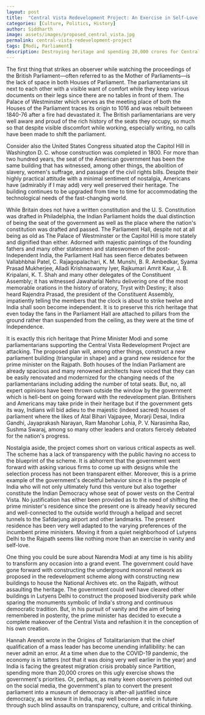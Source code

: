 ```yaml
---
layout: post
title:  "Central Vista Redevelopment Project: An Exercise in Self-Love, Deception, and Vanity"
categories: [Culture, Politics, History]
author: Siddharth
image: assets/images/proposed_central_vista.jpg
permalink: central-vista-redevelopment-project
tags: [Modi, Parliament]
description: Destroying heritage and spending 20,000 crores for Central Vista Redevelopment is an exercise in self-love, deception, and vanity.
---
```

The first thing that strikes an observer while watching the proceedings of the British Parliament—often referred to as the Mother of Parliaments—is the lack of space in both Houses of Parliament. The parliamentarians sit next to each other with a visible want of comfort while they keep various documents on their legs since there are no tables in front of them. The Palace of Westminster which serves as the meeting place of both the Houses of the Parliament traces its origin to 1016 and was rebuilt between 1840-76 after a fire had devastated it. The British parliamentarians are very well aware and proud of the rich history of the seats they occupy, so much so that despite visible discomfort while working, especially writing, no calls have been made to shift the parliament. 

Consider also the United States Congress situated atop the Capitol Hill in Washington D. C. whose construction was completed in 1800. For more than two hundred years, the seat of the American government has been the same building that has witnessed, among other things, the abolition of slavery, women's suffrage, and passage of the civil rights bills. Despite their highly practical attitude with a minimal sentiment of nostalgia, Americans have (admirably if I may add) very well preserved their heritage. The building continues to be upgraded from time to time for accommodating the technological needs of the fast-changing world. 

While Britain does not have a written constitution and the U. S. Constitution was drafted in Philadelphia, the Indian Parliament holds the dual distinction of being the seat of the government as well as the place where the nation's constitution was drafted and passed. The Parliament Hall, despite not at all being as old as The Palace of Westminster or the Capitol Hill is more stately and dignified than either. Adorned with majestic paintings of the founding fathers and many other statesmen and stateswomen of the post-Independent India, the Parliament Hall has seen fierce debates between Vallabhbhai Patel, C. Rajagopalachari, K. M. Munshi, B. R. Ambedkar, Syama Prasad Mukherjee, Alladi Krishnaswamy Iyer, Rajkumari Amrit Kaur, J. B. Kripalani, K. T. Shah and many other delegates of the Constituent Assembly; it has witnessed Jawaharlal Nehru delivering one of the most memorable orations in the history of oratory, Tryst with Destiny; it also heard Rajendra Prasad, the president of the Constituent Assembly, impatiently telling the members that the clock is about to strike twelve and India shall soon become independent. It is to preserve this rich heritage that even today the fans in the Parliament Hall are attached to pillars from the ground rather than suspended from the ceiling, as they were at the time of Independence.

It is exactly this rich heritage that Prime Minister Modi and some parliamentarians supporting the Central Vista Redevelopment Project are attacking. The proposed plan will, among other things, construct a new parliament building (triangular in shape) and a grand new residence for the prime minister on the Rajpath. Both houses of the Indian Parliament are already spacious and many renowned architects have voiced that they can be easily renovated and modernized for the changing needs of the parliamentarians including adding the number of total seats. But, no, all expert opinions have been thrown outside the window by the government which is hell-bent on going forward with the redevelopment plan. Britishers and Americans may take pride in their heritage but if the government gets its way, Indians will bid adieu to the majestic (indeed sacred) houses of parliament where the likes of Atal Bihari Vajpayee, Morarji Desai, Indira Gandhi, Jayaprakash Narayan, Ram Manohar Lohia, P. V. Narasimha Rao, Sushma Swaraj, among so many other leaders and orators fiercely debated for the nation's progress.

Nostalgia aside, the project comes short on various critical aspects as well. The scheme has a lack of transparency with the public having no access to the blueprint of the scheme. It is abhorrent that the government went forward with asking various firms to come up with designs while the selection process has not been transparent either. Moreover, this is a prime example of the government's deceitful behavior since it is the people of India who will not only ultimately fund this venture but also together constitute the Indian Democracy whose seat of power vests on the Central Vista. No justification has either been provided as to the need of shifting the prime minister's residence since the present one is already heavily secured and well-connected to the outside world through a helipad and secret tunnels to the Safdarjung airport and other landmarks. The present residence has been very well adapted to the varying preferences of the incumbent prime ministers. Moving it from a quiet neighborhood of Lutyens Delhi to the Rajpath seems like nothing more than an exercise in vanity and self-love. 

One thing you could be sure about Narendra Modi at any time is his ability to transform any occasion into a grand event. The government could have gone forward with constructing the underground monorail network as proposed in the redevelopment scheme along with constructing new buildings to house the National Archives etc. on the Rajpath, without assaulting the heritage. The government could well have cleared other buildings in Lutyens Delhi to construct the proposed biodiversity park while sparing the monuments symbolic of India's strong and continuous democratic tradition. But, in his pursuit of vanity and the aim of being remembered in posterity, the prime minister has decided to execute a complete makeover of the Central Vista and refashion it in the conception of his own creation.

Hannah Arendt wrote in the Origins of Totalitarianism that the chief qualification of a mass leader has become unending infallibility: he can never admit an error. At a time when due to the COVID-19 pandemic, the economy is in tatters (not that it was doing very well earlier in the year) and India is facing the greatest migration crisis probably since Partition, spending more than 20,000 crores on this ugly exercise shows the government's priorities. Or, perhaps, as many keen observers pointed out on the social media, the government's plan to convert the present parliament into a museum of democracy is after-all justified since democracy, as we know it in India, may well become a relic in future through such blind assaults on transparency, culture, and critical thinking.
